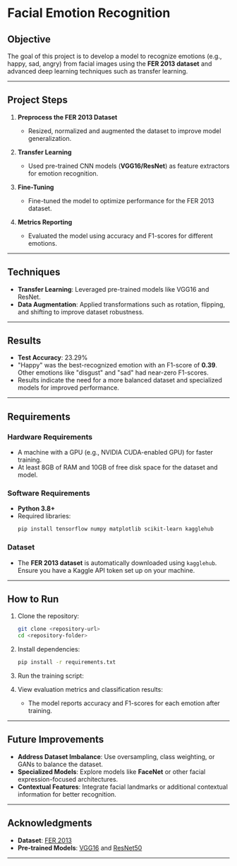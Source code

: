 # **Facial Emotion Recognition**

## **Objective**
The goal of this project is to develop a model to recognize emotions (e.g., happy, sad, angry) from facial images using the **FER 2013 dataset** and advanced deep learning techniques such as transfer learning.

---

## **Project Steps**

1. **Preprocess the FER 2013 Dataset**  
   - Resized, normalized and augmented the dataset to improve model generalization.

2. **Transfer Learning**  
   - Used pre-trained CNN models (**VGG16/ResNet**) as feature extractors for emotion recognition.

3. **Fine-Tuning**  
   - Fine-tuned the model to optimize performance for the FER 2013 dataset.

4. **Metrics Reporting**  
   - Evaluated the model using accuracy and F1-scores for different emotions.

---

## **Techniques**
- **Transfer Learning**: Leveraged pre-trained models like VGG16 and ResNet.
- **Data Augmentation**: Applied transformations such as rotation, flipping, and shifting to improve dataset robustness.

---

## **Results**
- **Test Accuracy**: 23.29%  
- "Happy" was the best-recognized emotion with an F1-score of **0.39**. Other emotions like "disgust" and "sad" had near-zero F1-scores.  
- Results indicate the need for a more balanced dataset and specialized models for improved performance.

---

## **Requirements**

### **Hardware Requirements**
- A machine with a GPU (e.g., NVIDIA CUDA-enabled GPU) for faster training.
- At least 8GB of RAM and 10GB of free disk space for the dataset and model.

### **Software Requirements**
- **Python 3.8+**
- Required libraries:
  ```bash
  pip install tensorflow numpy matplotlib scikit-learn kagglehub
  ```

### **Dataset**
- The **FER 2013 dataset** is automatically downloaded using `kagglehub`. Ensure you have a Kaggle API token set up on your machine.

---

## **How to Run**

1. Clone the repository:
   ```bash
   git clone <repository-url>
   cd <repository-folder>
   ```

2. Install dependencies:
   ```bash
   pip install -r requirements.txt
   ```

3. Run the training script:
  

4. View evaluation metrics and classification results:
   - The model reports accuracy and F1-scores for each emotion after training.

---

## **Future Improvements**
- **Address Dataset Imbalance**: Use oversampling, class weighting, or GANs to balance the dataset.
- **Specialized Models**: Explore models like **FaceNet** or other facial expression-focused architectures.
- **Contextual Features**: Integrate facial landmarks or additional contextual information for better recognition.

---

## **Acknowledgments**
- **Dataset**: [FER 2013](https://www.kaggle.com/datasets/msambare/fer2013)  
- **Pre-trained Models**: [VGG16](https://keras.io/api/applications/vgg/#vgg16-function) and [ResNet50](https://keras.io/api/applications/resnet/#resnet50-function)

---

